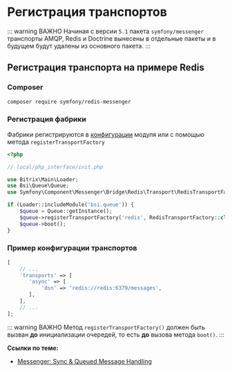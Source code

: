 # Регистрация транспортов

::: warning ВАЖНО
Начиная с версии `5.1` пакета `symfony/messenger` транспорты AMQP, Redis и Doctrine вынесены в отдельные пакеты и в будущем будут удалены из основного пакета.
:::

## Регистрация транспорта на примере Redis

### Composer

```sh
composer require symfony/redis-messenger
```

### Регистрация фабрики

Фабрики регистрируются в [конфигурации](configuration.md#factoriestransport) модуля или с помощью метода `registerTransportFactory`

```php
<?php

// local/php_interface/init.php

use Bitrix\Main\Loader;
use Bsi\Queue\Queue;
use Symfony\Component\Messenger\Bridge\Redis\Transport\RedisTransportFactory;

if (Loader::includeModule('bsi.queue')) {
    $queue = Queue::getInstance();
    $queue->registerTransportFactory('redis', RedisTransportFactory::class);
    $queue->boot();
}
```

### Пример конфигурации транспортов

```php
[
    // ...
    'transports' => [
       'async' => [
           'dsn' => 'redis://redis:6379/messages',
       ],
    ],
    // ...
];
```

::: warning ВАЖНО
Метод `registerTransportFactory()` должен быть вызван **до** инициализации очередей, то есть **до** вызова метода `boot()`.
:::

**Ссылки по теме:**

- [Messenger: Sync & Queued Message Handling](https://symfony.com/doc/current/messenger.html)